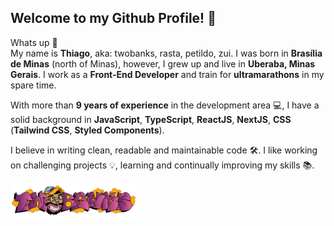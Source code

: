 ## Welcome to my Github Profile! 🏹

Whats up 🙏  
My name is **Thiago**, aka: twobanks, rasta, petildo, zui. I was born in **Brasília de Minas** (north of Minas), however, I grew up and live in **Uberaba, Minas Gerais**. I work as a **Front-End Developer** and train for **ultramarathons** in my spare time.

With more than **9 years of experience** in the development area 💻, I have a solid background in **JavaScript**, **TypeScript**, **ReactJS**, **NextJS**, **CSS** (**Tailwind CSS**, **Styled Components**).

I believe in writing clean, readable and maintainable code 🛠️. I like working on challenging projects 💡, learning and continually improving my skills 📚.

<img src="https://github.com/twobanks/twobanks.wtf/blob/VDM/public/img/lettering.svg" alt="twobanks" width="40%" />
